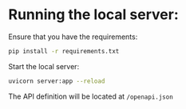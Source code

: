 # Running the local server:

Ensure that you have the requirements:

```bash
pip install -r requirements.txt
```

Start the local server:

```bash
uvicorn server:app --reload
```

The API definition will be located at `/openapi.json`
